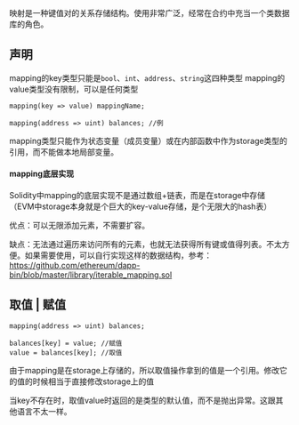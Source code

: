 映射是一种键值对的关系存储结构。使用非常广泛，经常在合约中充当一个类数据库的角色。

## 声明

mapping的key类型只能是`bool`、`int`、`address`、`string`这四种类型
mapping的value类型没有限制，可以是任何类型

```
mapping(key => value) mappingName;

mapping(address => uint) balances; //例
```
mapping类型只能作为状态变量（成员变量）或在内部函数中作为storage类型的引用，而不能做本地局部变量。

#### mapping底层实现

Solidity中mapping的底层实现不是通过数组+链表，而是在storage中存储（EVM中storage本身就是个巨大的key-value存储，是个无限大的hash表）

优点：可以无限添加元素，不需要扩容。

缺点：无法通过遍历来访问所有的元素，也就无法获得所有键或值得列表。不太方便。如果需要使用，可以自行实现这样的数据结构，参考：https://github.com/ethereum/dapp-bin/blob/master/library/iterable_mapping.sol

## 取值 | 赋值
```
mapping(address => uint) balances;

balances[key] = value; //赋值
value = balances[key]; //取值
```

由于mapping是在storage上存储的，所以取值操作拿到的值是一个引用。修改它的值的时候相当于直接修改storage上的值

当key不存在时，取值value时返回的是类型的默认值，而不是抛出异常。这跟其他语言不太一样。



